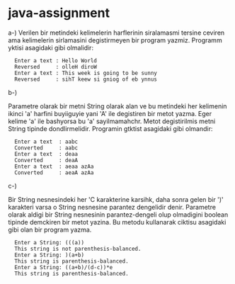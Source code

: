 # java-assignment

a-) 
Verilen bir metindeki kelimelerin harflerinin siralamasmi tersine ceviren ama kelimelerin
sirlamasini degistirmeyen bir program yazmiz. Programm yktisi asagidaki gibi olmalidir:

      Enter a text : Hello World
      Reversed     : olleH diroW
      Enter a text : This week is going to be sunny 
      Reversed     : sihT keew si gniog of eb ynnus

b-) 

Parametre olarak bir metni String olarak alan ve bu metindeki her kelimenin ikinci 'a'
harfini buyiiguyie yani 'A' ile degistiren bir metot yazma. Eger kelime 'a' ile bashyorsa bu 'a' 
sayilmamahchr. Metot degistirilmis metni String tipinde dondlirmelidir. Programin gtktist 
asagidaki gibi olmandir:

      Enter a text  : aabc 
      Converted     : aabc 
      Enter a text  : deaa 
      Converted     : deaA 
      Enter a text  : aeaa azAa 
      Converted     : aeaA azAa

c-) 

Bir String nesnesindeki her 'C karakterine karsihk, daha sonra gelen bir ')' karakteri varsa o 
String nesnesine parantez dengelidir denir. Parametre olarak aldigi bir String nesnesinin 
parantez-dengeli olup olmadigini boolean tipinde demckiren bir metot yazina. Bu metodu 
kullanarak ciktisu asagidaki gibi olan bir program yazma.

      Enter a String: (((a))
      This string is not parenthesis-balanced. 
      Enter a String: )(a+b)
      This string is parenthesis-balanced. 
      Enter a String: ((a+b)/(d-c))*e
      This string is parenthesis-balanced.

 
